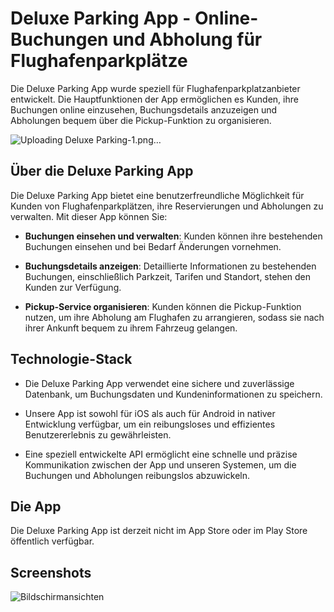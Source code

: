 # Deluxe Parking App - Online-Buchungen und Abholung für Flughafenparkplätze

Die Deluxe Parking App wurde speziell für Flughafenparkplatzanbieter entwickelt. Die Hauptfunktionen der App ermöglichen es Kunden, ihre Buchungen online einzusehen, Buchungsdetails anzuzeigen und Abholungen bequem über die Pickup-Funktion zu organisieren.

![Uploading Deluxe Parking-1.png…]()

## Über die Deluxe Parking App

Die Deluxe Parking App bietet eine benutzerfreundliche Möglichkeit für Kunden von Flughafenparkplätzen, ihre Reservierungen und Abholungen zu verwalten. Mit dieser App können Sie:

- **Buchungen einsehen und verwalten**: Kunden können ihre bestehenden Buchungen einsehen und bei Bedarf Änderungen vornehmen.

- **Buchungsdetails anzeigen**: Detaillierte Informationen zu bestehenden Buchungen, einschließlich Parkzeit, Tarifen und Standort, stehen den Kunden zur Verfügung.

- **Pickup-Service organisieren**: Kunden können die Pickup-Funktion nutzen, um ihre Abholung am Flughafen zu arrangieren, sodass sie nach ihrer Ankunft bequem zu ihrem Fahrzeug gelangen.

## Technologie-Stack

- Die Deluxe Parking App verwendet eine sichere und zuverlässige Datenbank, um Buchungsdaten und Kundeninformationen zu speichern.

- Unsere App ist sowohl für iOS als auch für Android in nativer Entwicklung verfügbar, um ein reibungsloses und effizientes Benutzererlebnis zu gewährleisten.

- Eine speziell entwickelte API ermöglicht eine schnelle und präzise Kommunikation zwischen der App und unseren Systemen, um die Buchungen und Abholungen reibungslos abzuwickeln.

## Die App

Die Deluxe Parking App ist derzeit nicht im App Store oder im Play Store öffentlich verfügbar.

## Screenshots

![Bildschirmansichten](https://github.com/YafesMakesApps/Deluxe-Parking/assets/146208688/170372eb-fef4-461e-8f67-d82d82ed5a20)
